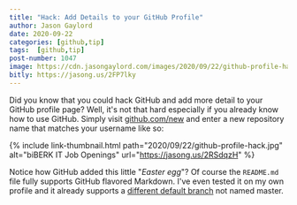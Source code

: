 ```yaml
---
title: "Hack: Add Details to your GitHub Profile"
author: Jason Gaylord
date: 2020-09-22
categories: [github,tip]
tags:  [github,tip]
post-number: 1047
image: https://cdn.jasongaylord.com/images/2020/09/22/github-profile-hack.jpg
bitly: https://jasong.us/2FP7lky
---
```


Did you know that you could hack GitHub and add more detail to your GitHub profile page? Well, it's not that hard especially if you already know how to use GitHub. Simply visit [github.com/new](https://jasong.us/2RSdqzH) and enter a new repository name that matches your username like so:

{% include link-thumbnail.html path="2020/09/22/github-profile-hack.jpg" alt="biBERK IT Job Openings" url="https://jasong.us/2RSdqzH" %}

Notice how GitHub added this little "_Easter egg_"? Of course the `README.md` file fully supports GitHub flavored Markdown. I've even tested it on my own profile and it already supports a [different default branch](https://jasong.us/2CZ12cL) not named master. 